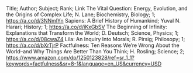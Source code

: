Title; Author; Subject; Rank; Link
The Vital Question: Energy, Evolution, and the Origins of Complex Life; N. Lane; Biochemistry, Biology; 1; https://a.co/d/3NNmlYn
Sapiens: A Brief History of Humankind; Yuval N. Harari; History; 1; https://a.co/d/iKxGbSV
The Beginning of Infinity: Explanations that Transform the World; D. Deutsch; Science, Physics; 1; https://a.co/d/08cwaZ4
Lila: An Inquiry Into Morals; R. Pirsig; Philosopy; 1; https://a.co/d/bXrTjrP
Factfulness: Ten Reasons We’re Wrong About the World–and Why Things Are Better Than You Think; H. Rosling; Science; 2; https://www.amazon.com/dp/1250123828/ref=sr_1_1?keywords=factfulness&sr=8-1&language=en_US&currency=USD
